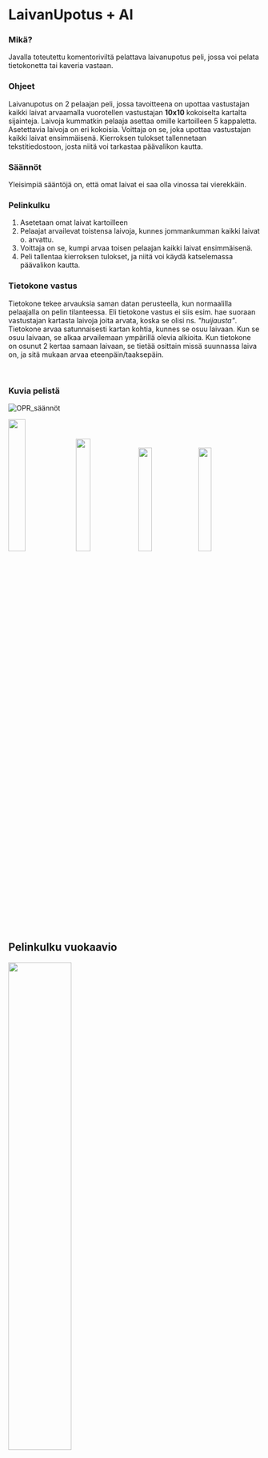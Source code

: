 # LaivanUpotus + AI
 ### Mikä?
Javalla toteutettu komentoriviltä pelattava laivanupotus peli, jossa voi pelata tietokonetta tai kaveria vastaan.

 ### Ohjeet
Laivanupotus on 2 pelaajan peli, jossa tavoitteena on upottaa vastustajan kaikki laivat arvaamalla
vuorotellen vastustajan **10x10** kokoiselta kartalta sijainteja. Laivoja kummatkin pelaaja asettaa omille kartoilleen 5 
kappaletta. Asetettavia laivoja on eri kokoisia. Voittaja on se, joka upottaa vastustajan kaikki laivat 
ensimmäisenä. Kierroksen tulokset tallennetaan tekstitiedostoon, josta niitä voi tarkastaa päävalikon kautta.

 ### Säännöt
Yleisimpiä sääntöjä on, että omat laivat ei saa olla vinossa tai vierekkäin.

 ### Pelinkulku
1. Asetetaan omat laivat kartoilleen
2. Pelaajat arvailevat toistensa laivoja, kunnes jommankumman kaikki laivat o. arvattu.
3. Voittaja on se, kumpi arvaa toisen pelaajan kaikki laivat ensimmäisenä.
4. Peli tallentaa kierroksen tulokset, ja niitä voi käydä katselemassa päävalikon kautta.

 ### Tietokone vastus
Tietokone tekee arvauksia saman datan perusteella, kun normaalilla pelaajalla on pelin tilanteessa.
Eli tietokone vastus ei siis esim. hae suoraan vastustajan kartasta laivoja joita arvata, koska se olisi ns. *"huijausta"*.
Tietokone arvaa satunnaisesti kartan kohtia, kunnes se osuu laivaan. Kun se osuu laivaan, se alkaa arvailemaan ympärillä olevia alkioita.
Kun tietokone on osunut 2 kertaa samaan laivaan, se tietää osittain missä suunnassa laiva on, ja sitä mukaan arvaa eteenpäin/taaksepäin.

<br>

### Kuvia pelistä

![OPR_säännöt](https://github.com/miikaran/laivan-upotus/assets/88707539/5b9ef939-47ec-47ab-a769-a4ebb7f43a69)

<div float="left">
  <img src="https://github.com/miikaran/laivan-upotus/assets/88707539/f63656ea-5373-44d2-8070-048153d3cccb" width="26%">
  <img src="https://github.com/miikaran/laivan-upotus/assets/88707539/80d72102-44e3-4b2c-9f47-6ade7651b5eb" width="24%">
  <img src="https://github.com/miikaran/laivan-upotus/assets/88707539/1cb634de-c72b-4b45-bd1e-ef831ffd5bd4" width="23%">
  <img src="https://github.com/miikaran/laivan-upotus/assets/88707539/a7567950-f66d-4b24-b85c-53a50d54eef8" width="23%">
</div>








## Pelinkulku vuokaavio
<img width=50% src="https://github.com/miikaran/laivan-upotus/assets/88707539/98eca324-80fb-44a1-a2f1-9532d4112f3a">

